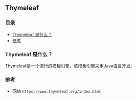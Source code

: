 ## Thymeleaf

### 目录
* [Thymeleaf 是什么？](#Thymeleaf-是什么？)
* [参考](#参考)

### Thymeleaf 是什么？
Thymeleaf是一个流行的模板引擎，该模板引擎采用Java语言开发。

### 参考
* 网站 `https://www.thymeleaf.org/index.html`